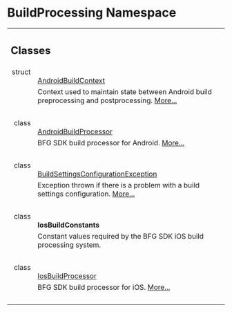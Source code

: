 # BuildProcessing Namespace 

<div class="contents"><table class="memberdecls"><tr class="heading"><td colspan="2"><h2 class="groupheader"><a id="nested-classes" name="nested-classes"></a> Classes</h2></td></tr><tr class="memitem:"><td class="memItemLeft" align="right" valign="top">struct &#160;</td><td class="memItemRight" valign="bottom"><a class="el" href="struct_b_f_g_s_d_k_1_1_build_processing_1_1_android_build_context.html">AndroidBuildContext</a></td></tr><tr class="memdesc:"><td class="mdescLeft">&#160;</td><td class="mdescRight">Context used to maintain state between Android build preprocessing and postprocessing.  <a href="struct_b_f_g_s_d_k_1_1_build_processing_1_1_android_build_context.html#details">More...</a><br /></td></tr><tr class="separator:"><td class="memSeparator" colspan="2">&#160;</td></tr><tr class="memitem:"><td class="memItemLeft" align="right" valign="top">class &#160;</td><td class="memItemRight" valign="bottom"><a class="el" href="class_b_f_g_s_d_k_1_1_build_processing_1_1_android_build_processor.html">AndroidBuildProcessor</a></td></tr><tr class="memdesc:"><td class="mdescLeft">&#160;</td><td class="mdescRight">BFG SDK build processor for Android.  <a href="class_b_f_g_s_d_k_1_1_build_processing_1_1_android_build_processor.html#details">More...</a><br /></td></tr><tr class="separator:"><td class="memSeparator" colspan="2">&#160;</td></tr><tr class="memitem:"><td class="memItemLeft" align="right" valign="top">class &#160;</td><td class="memItemRight" valign="bottom"><a class="el" href="class_b_f_g_s_d_k_1_1_build_processing_1_1_build_settings_configuration_exception.html">BuildSettingsConfigurationException</a></td></tr><tr class="memdesc:"><td class="mdescLeft">&#160;</td><td class="mdescRight">Exception thrown if there is a problem with a build settings configuration.  <a href="class_b_f_g_s_d_k_1_1_build_processing_1_1_build_settings_configuration_exception.html#details">More...</a><br /></td></tr><tr class="separator:"><td class="memSeparator" colspan="2">&#160;</td></tr><tr class="memitem:"><td class="memItemLeft" align="right" valign="top">class &#160;</td><td class="memItemRight" valign="bottom"><b>IosBuildConstants</b></td></tr><tr class="memdesc:"><td class="mdescLeft">&#160;</td><td class="mdescRight">Constant values required by the BFG SDK iOS build processing system. <br /></td></tr><tr class="separator:"><td class="memSeparator" colspan="2">&#160;</td></tr><tr class="memitem:"><td class="memItemLeft" align="right" valign="top">class &#160;</td><td class="memItemRight" valign="bottom"><a class="el" href="class_b_f_g_s_d_k_1_1_build_processing_1_1_ios_build_processor.html">IosBuildProcessor</a></td></tr><tr class="memdesc:"><td class="mdescLeft">&#160;</td><td class="mdescRight">BFG SDK build processor for iOS.  <a href="class_b_f_g_s_d_k_1_1_build_processing_1_1_ios_build_processor.html#details">More...</a><br /></td></tr><tr class="separator:"><td class="memSeparator" colspan="2">&#160;</td></tr></table></div> 
